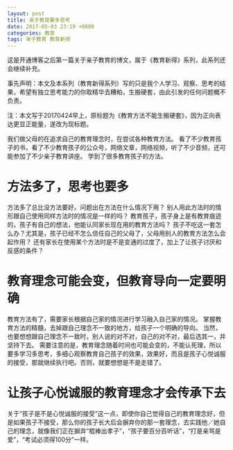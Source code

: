 ```yaml
---
layout: post
title: 亲子教育要多思考
date: 2017-05-03 23:19 +0800
categories: 教育
tags: 亲子教育 教育新得
---
```


这是开通博客之后第一篇关于亲子教育的博文，属于《教育新得》系列，此系列还会继续补充。

事先声明：本文及本系列（教育新得系列）写的只是我个人学习、观察、思考的结果，希望有独立思考能力的你取精华去糟粕，生搬硬套，由此引发的任何问题概不负责。

<!--more-->

注：本文写于20170424早上，原标题为《教育方法不能生搬硬套》，因为正向表达更显正能量，遂改为现标题。

我们做父母的在追求自己的教育理念时，在尝试各种教育方法。
看了不少教育孩子的书，看了不少教育孩子的公众号，网络文章，网络视频，听了不少音频，还可能参加了不少亲子教育讲座。
学到了很多教育孩子的方法。

# 方法多了，思考也要多

方法多了总比没方法要好。问题出在方法在什么情况下用？
别人用此方法时的情形跟自己使用同样方法时的情况是一样的吗？
教育孩子，孩子身上是有教育痕迹的，孩子有自己的想法，他能认同家长现在用的教育方法吗？
孩子不吃这一套怎么办？尤其是，孩子已经不怎么信任自己的父母了，父母用别人的教育方法怎么会起作用？
还有家长在使用某个方法时是不是变通的过度了，加上了让孩子讨厌和反感的条件？

# 教育理念可能会变，但教育导向一定要明确

教育方法有了，需要家长根据自己家的情况进行学习融入自己家的情况。
掌握教育方法的精髓，去掉跟自己理念不一致的地方，给孩子一个明确的导向。
当然，也要想想跟自己理念不一致时，别人说的对不对，自己的对不对，最后选其一，并坚持下去。
需要注意的是，教育理念随着时间也可能会变的，不能认死理，所以要多学习多思考，多细心观察教育自己孩子的效果，效果好，而且是孩子心悦诚服的接受，那就继续执行吧。否则，就要想想是不是走错了。

# 让孩子心悦诚服的教育理念才会传承下去

关于“孩子是不是心悦诚服的接受”这一点，即使你自己觉得自己的教育理念好，但是如果孩子不接受，那么你的孩子长大后会摒弃你的那一套理念，去实践他／她自己的理念，就像我们正在摒弃“棍棒出孝子”，“孩子要百分百听话”，“打是亲骂是爱”，“考试必须得100分”一样。
